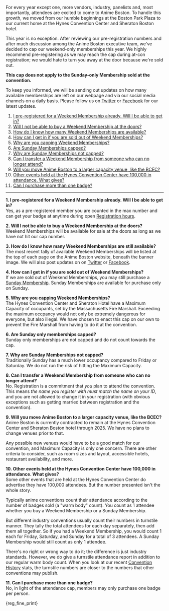 For every year except one, more vendors, industry, panelists and, most importantly, attendees are excited to come to Anime Boston. To handle this growth, we moved from our humble beginnings at the Boston Park Plaza to our current home at the Hynes Convention Center and Sheraton Boston hotel.

This year is no exception. After reviewing our pre-registration numbers and after much discussion among the Anime Boston executive team, we've decided to cap our weekend-only memberships this year. We highly recommend pre-registering as we may reach the cap during at-con registration; we would hate to turn you away at the door because we're sold out.

**This cap does not apply to the Sunday-only Membership sold at the convention.**

To keep you informed, we will be sending out updates on how many available memberships are left on our webpage and via our social media channels on a daily basis. Please follow us on [Twitter](http://twitter.com/#!/AnimeBoston) or [Facebook](http://www.facebook.com/AnimeBoston) for our latest updates.

1. [I pre-registered for a Weekend Membership already. Will I be able to get in?](#1)
2. [Will I not be able to buy a Weekend Membership at the doors?](#2)
3. [How do I know how many Weekend Memberships are available?](#3)
4. [How can I get in if you are sold out of Weekend Memberships?](#4)
5. [Why are you capping Weekend Memberships?](#5)
6. [Are Sunday Memberships capped?](#6)
7. [Why are Sunday Memberships not capped?](#7)
8. [Can I transfer a Weekend Membership from someone who can no longer attend?](#8)
9. [Will you move Anime Boston to a larger capacity venue, like the BCEC?](#9)
10. [Other events held at the Hynes Convention Center have 100,000 in attendance. What gives?](#10)
11. [Can I purchase more than one badge?](#11)

---

**1\. <a name="1">I pre-registered for a Weekend Membership already. Will I be able to get in?</a>**  
Yes, as a pre-registered member you are counted in the max number and can get your badge at anytime during open [Registration hours](/registration/registration_rates/#hours).

**2\. <a name="2">Will I not be able to buy a Weekend Membership at the doors?</a>**  
Weekend Memberships will be available for sale at the doors as long as we have not hit our cap number.

**3\. <a name="3">How do I know how many Weekend Memberships are still available?</a>**  
The most recent tally of available Weekend Memberships will be listed at the top of each page on the Anime Boston website, beneath the banner image. We will also post updates on on [Twitter](http://twitter.com/#!/AnimeBoston) or [Facebook](http://www.facebook.com/AnimeBoston).

**4\. <a name="4">How can I get in if you are sold out of Weekend Memberships?</a>**  
If we are sold out of Weekend Memberships, you may still purchase a [Sunday Membership](/registration/registration_rates/#at-con). Sunday Memberships are available for purchase only on Sunday.

**5\. <a name="5">Why are you capping Weekend Memberships?</a>**  
The Hynes Convention Center and Sheraton Hotel have a Maximum Capacity of occupants, set by the Massachusetts Fire Marshall. Exceeding the maximum occpancy would not only be extremely dangerous for everyone, but also illegal. We have chosen to enact this cap on our own to prevent the Fire Marshall from having to do it at the convention.

**6\. <a name="6">Are Sunday only memberships capped?</a>**  
Sunday only memberships are not capped and do not count towards the cap.

**7\. <a name="7">Why are Sunday Memberships not capped?</a>**  
Traditionally Sunday has a much lower occupancy compared to Friday or Saturday. We do not run the risk of hitting the Maximum Capacity.

**8\. <a name="8">Can I transfer a Weekend Membership from someone who can no longer attend?</a>**  
No. Registration is a commitment that *you* plan to attend the convention. This means *the name you register with must match the name on your ID*, and you are not allowed to change it in your registration (with obvious exceptions such as getting married between registration and the convention).

**9\. <a name="9">Will you move Anime Boston to a larger capacity venue, like the BCEC?</a>**  
Anime Boston is currently contracted to remain at the Hynes Convention Center and Sheraton Boston hotel through 2025. We have no plans to change venues prior to that.

Any possible new venues would have to be a good match for our convention, and Maximum Capacity is only one concern. There are other criteria to consider, such as room sizes and layout, accessible hotels, restaurant availability, and more.

**10\. <a name="10">Other events held at the Hynes Convention Center have 100,000 in attendance. What gives?</a>**  
Some other events that are held at the Hynes Convention Center do advertise they have 100,000 attendees. But the number presented isn't the whole story.

Typically anime conventions count their attendance according to the number of badges sold (a "warm body" count). You count as 1 attendee whether you buy a Weekend Membership or a Sunday Membership.

But different industry conventions usually count their numbers in turnstile manner. They tally the total attendees for each day separately, then add them all together. So if you had a Weekend Membership, you would count 1 each for Friday, Saturday, and Sunday for a total of 3 attendees. A Sunday Membership would still count as only 1 attendee.

There's no right or wrong way to do it; the difference is just industry standards. However, we do give a turnstile attendance report in addition to our regular warm body count. When you look at our recent [Convention History](/coninfo/convention_history) stats, the turnstile numbers are closer to the numbers that other conventions may publish.

**11\. <a name="11">Can I purchase more than one badge?</a>**  
No, in light of the attendance cap, members may only purchase one badge per person.

{reg_fine_print}
